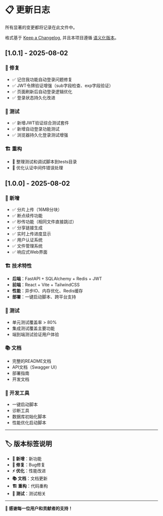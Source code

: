 # 📋 更新日志

所有显著的变更都将记录在此文件中。

格式基于 [Keep a Changelog](https://keepachangelog.com/zh-CN/1.0.0/),
并且本项目遵循 [语义化版本](https://semver.org/lang/zh-CN/)。

## [1.0.1] - 2025-08-02

### 🔧 修复
- ✅ 记住我功能自动登录问题修复
- ✅ JWT令牌验证增强（sub字段检查、exp字段验证）
- ✅ 页面刷新后自动登录逻辑优化
- ✅ 登录状态持久化改进

### 🧪 测试
- ✅ 新增JWT验证综合测试套件
- ✅ 新增自动登录功能测试
- ✅ 浏览器持久化登录测试增强

### 🏗️ 重构
- 📁 整理测试和调试脚本到tests目录
- 🔧 优化认证中间件错误处理

## [1.0.0] - 2025-08-02

### 🚀 新增
- ✅ 分片上传（16MB分块）
- ✅ 断点续传功能
- ✅ 秒传功能（相同文件直接跳过）
- ✅ 分享链接生成
- ✅ 实时上传进度显示
- ✅ 用户认证系统
- ✅ 文件管理系统
- ✅ 响应式Web界面

### 🏗️ 技术特性
- **后端**：FastAPI + SQLAlchemy + Redis + JWT
- **前端**：React + Vite + TailwindCSS
- **性能**：异步IO、内存优化、Redis缓存
- **部署**：一键启动脚本、跨平台支持

### 🧪 测试
- 单元测试覆盖率 > 80%
- 集成测试覆盖主要功能
- 端到端测试验证用户体验

### 📚 文档
- 完整的README文档
- API文档（Swagger UI）
- 部署指南
- 开发文档

### 🔧 开发工具
- 一键启动脚本
- 诊断工具
- 数据库初始化脚本
- 性能优化启动脚本

---

## 🏷️ 版本标签说明

- **🚀 新增**：新功能
- **🔧 修复**：Bug修复
- **⚡ 优化**：性能改进
- **📚 文档**：文档更新
- **🏗️ 重构**：代码重构
- **🧪 测试**：测试相关

---

**💝 感谢每一位用户和贡献者的支持！**
